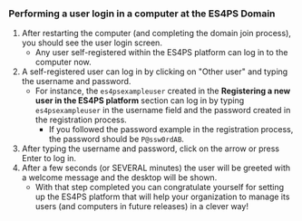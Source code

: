 ### Performing a user login in a computer at the ES4PS Domain

1. After restarting the computer (and completing the domain join process), you should see the user login screen.
    - Any user self-registered within the ES4PS platform can log in to the computer now.
2. A self-registered user can log in by clicking on "Other user" and typing the username and password.
    - For instance, the `es4psexampleuser` created in the **Registering a new user in the ES4PS platform** section can log in by typing `es4psexampleuser` in the username field and the password created in the registration process.
        - If you followed the password example in the registration process, the password should be `P@ssw0rdAB`.
3. After typing the username and password, click on the arrow or press Enter to log in.
4. After a few seconds (or SEVERAL minutes) the user will be greeted with a welcome message and the desktop will be shown.
    - With that step completed you can congratulate yourself for setting up the ES4PS platform that will help your organization to manage its users (and computers in future releases) in a clever way!


